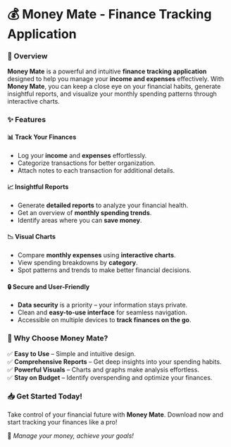 # 💰 Money Mate - Finance Tracking Application

### 📌 Overview
**Money Mate** is a powerful and intuitive **finance tracking application** designed to help you manage your **income and expenses** effectively. With **Money Mate**, you can keep a close eye on your financial habits, generate insightful reports, and visualize your monthly spending patterns through interactive charts.

### ✨ Features
#### 📊 Track Your Finances
- Log your **income** and **expenses** effortlessly.
- Categorize transactions for better organization.
- Attach notes to each transaction for additional details.

#### 📈 Insightful Reports
- Generate **detailed reports** to analyze your financial health.
- Get an overview of **monthly spending trends**.
- Identify areas where you can **save money**.

#### 📉 Visual Charts
- Compare **monthly expenses** using **interactive charts**.
- View spending breakdowns by **category**.
- Spot patterns and trends to make better financial decisions.

#### 🔒 Secure and User-Friendly
- **Data security** is a priority – your information stays private.
- Clean and **easy-to-use interface** for seamless navigation.
- Accessible on multiple devices to **track finances on the go**.

### 🚀 Why Choose Money Mate?
✅ **Easy to Use** – Simple and intuitive design.  
✅ **Comprehensive Reports** – Get deep insights into your spending habits.  
✅ **Powerful Visuals** – Charts and graphs make analysis effortless.  
✅ **Stay on Budget** – Identify overspending and optimize your finances.

### 📥 Get Started Today!
Take control of your financial future with **Money Mate**. Download now and start tracking your finances like a pro!

🌟 *Manage your money, achieve your goals!*
